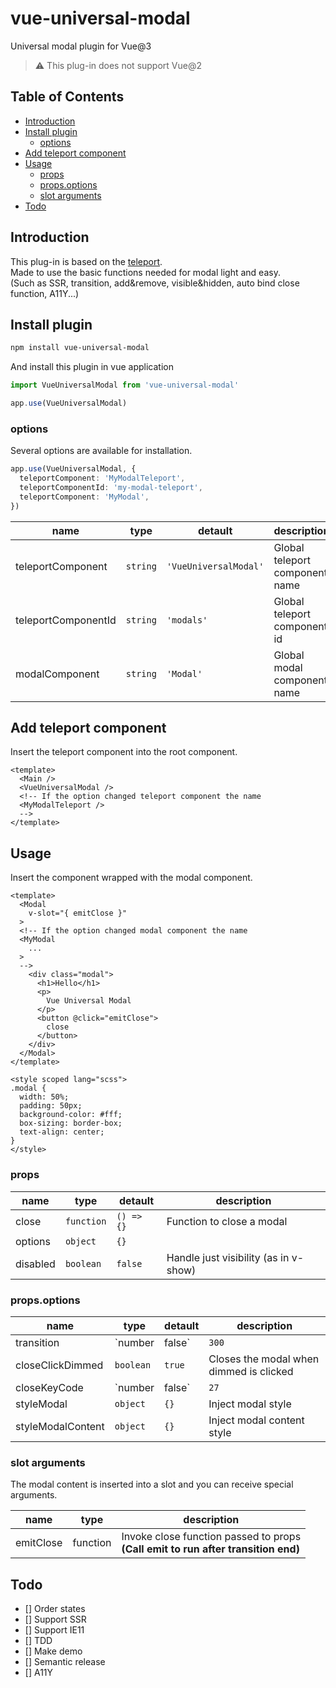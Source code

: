 # vue-universal-modal

Universal modal plugin for Vue@3  

> ⚠️ This plug-in does not support Vue@2

## Table of Contents

* [Introduction](#introduction)
* [Install plugin](#install-plugin)
  + [options](#options)
* [Add teleport component](#add-teleport-component)
* [Usage](#usage)
  + [props](#props)
  + [props.options](#propsoptions)
  + [slot arguments](#slot-arguments)
* [Todo](#todo)


## Introduction

This plug-in is based on the <a href="https://v3.vuejs.org/guide/teleport.html#teleport" target="_blank">teleport</a>.  
Made to use the basic functions needed for modal light and easy.  
(Such as SSR, transition, add&remove, visible&hidden, auto bind close function, A11Y...)

## Install plugin

```bash
npm install vue-universal-modal
```

And install this plugin in vue application

```ts
import VueUniversalModal from 'vue-universal-modal'

app.use(VueUniversalModal)
```

### options

Several options are available for installation.

```ts
app.use(VueUniversalModal, {
  teleportComponent: 'MyModalTeleport',
  teleportComponentId: 'my-modal-teleport',
  teleportComponent: 'MyModal',
})
```

| name | type | detault | description |
|- | - | - | - |
| teleportComponent | `string` | `'VueUniversalModal'` | Global teleport component name |
| teleportComponentId | `string` | `'modals'` | Global teleport component id |
| modalComponent | `string` | `'Modal'` | Global modal component name |

## Add teleport component

Insert the teleport component into the root component.

```vue
<template>
  <Main />
  <VueUniversalModal />
  <!-- If the option changed teleport component the name
  <MyModalTeleport />
  -->
</template>
```

## Usage

Insert the component wrapped with the modal component.

```vue
<template>
  <Modal
    v-slot="{ emitClose }"
  >
  <!-- If the option changed modal component the name
  <MyModal
    ...
  >
  -->
    <div class="modal">
      <h1>Hello</h1>
      <p>
        Vue Universal Modal
      </p>
      <button @click="emitClose">
        close
      </button>
    </div>
  </Modal>
</template>

<style scoped lang="scss">
.modal {
  width: 50%;
  padding: 50px;
  background-color: #fff;
  box-sizing: border-box;
  text-align: center;
}
</style>
```

### props

| name | type | detault | description |
|- | - | - | - |
| close | `function` | `() => {}` | Function to close a modal |
| options | `object` | `{}` |  |
| disabled | `boolean` | `false` | Handle just visibility (as in v-show) |

### props.options

| name | type | detault | description |
|- | - | - | - |
| transition | `number | false` | `300` | transition duration |
| closeClickDimmed | `boolean` | `true` | Closes the modal when dimmed is clicked |
| closeKeyCode | `number | false` | `27` | Handle just visibility (as in v-show) |
| styleModal | `object` | `{}` | Inject modal style |
| styleModalContent | `object` | `{}` | Inject modal content style |

### slot arguments

The modal content is inserted into a slot and you can receive special arguments.

| name | type | description |
|- | - | - |
| emitClose | function | Invoke close function passed to props<br>**(Call emit to run after transition end)** |

## Todo

* [] Order states
* [] Support SSR
* [] Support IE11
* [] TDD
* [] Make demo
* [] Semantic release
* [] A11Y